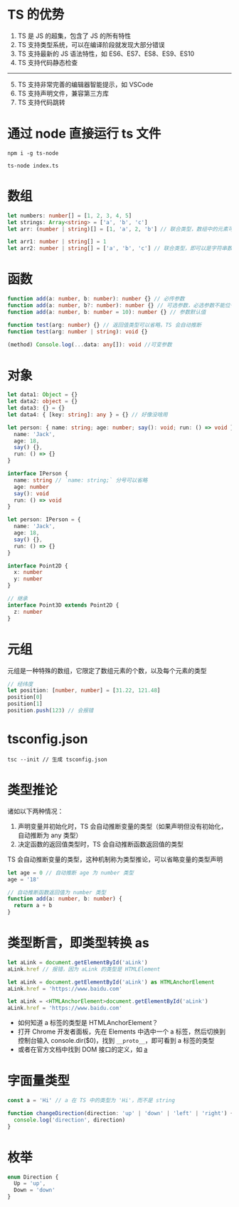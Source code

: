 # TS 的优势

1. TS 是 JS 的超集，包含了 JS 的所有特性
2. TS 支持类型系统，可以在编译阶段就发现大部分错误
3. TS 支持最新的 JS 语法特性，如 ES6、ES7、ES8、ES9、ES10
4. TS 支持代码静态检查

---

5. TS 支持非常完善的编辑器智能提示，如 VSCode
6. TS 支持声明文件，兼容第三方库
7. TS 支持代码跳转

# 通过 node 直接运行 ts 文件

```
npm i -g ts-node
```

```
ts-node index.ts
```

# 数组

```ts
let numbers: number[] = [1, 2, 3, 4, 5]
let strings: Array<string> = ['a', 'b', 'c']
let arr: (number | string)[] = [1, 'a', 2, 'b'] // 联合类型，数组中的元素可以是 number 或 string
```

```ts
let arr1: number | string[] = 1
let arr2: number | string[] = ['a', 'b', 'c'] // 联合类型，即可以是字符串数组，也可以是 number
```

# 函数

```ts
function add(a: number, b: number): number {} // 必传参数
function add(a: number, b?: number): number {} // 可选参数，必选参数不能位于可选参数后！
function add(a: number, b: number = 10): number {} // 参数默认值
```

```ts
function test(arg: number) {} // 返回值类型可以省略，TS 会自动推断
function test(arg: number | string): void {}
```

```ts
(method) Console.log(...data: any[]): void //可变参数
```

# 对象

```ts
let data1: Object = {}
let data2: object = {}
let data3: {} = {}
let data4: { [key: string]: any } = {} // 好像没啥用
```

```ts
let person: { name: string; age: number; say(): void; run: () => void } = {
  name: 'Jack',
  age: 18,
  say() {},
  run: () => {}
}
```

```ts
interface IPerson {
  name: string // `name: string;` 分号可以省略
  age: number
  say(): void
  run: () => void
}

let person: IPerson = {
  name: 'Jack',
  age: 18,
  say() {},
  run: () => {}
}
```

```ts
interface Point2D {
  x: number
  y: number
}

// 继承
interface Point3D extends Point2D {
  z: number
}
```

# 元组

元组是一种特殊的数组，它限定了数组元素的个数，以及每个元素的类型

```ts
// 经纬度
let position: [number, number] = [31.22, 121.48]
position[0]
position[1]
position.push(123) // 会报错
```

# tsconfig.json

```
tsc --init // 生成 tsconfig.json
```

# 类型推论

诸如以下两种情况：

1. 声明变量并初始化时，TS 会自动推断变量的类型（如果声明但没有初始化，自动推断为 any 类型）
2. 决定函数的返回值类型时，TS 会自动推断函数返回值的类型

TS 会自动推断变量的类型，这种机制称为类型推论，可以省略变量的类型声明

```ts
let age = 0 // 自动推断 age 为 number 类型
age = '18'
```

```ts
// 自动推断函数返回值为 number 类型
function add(a: number, b: number) {
  return a + b
}
```

# 类型断言，即类型转换 as

```ts
let aLink = document.getElementById('aLink')
aLink.href // 报错，因为 aLink 的类型是 HTMLElement
```

```ts
let aLink = document.getElementById('aLink') as HTMLAnchorElement
aLink.href = 'https://www.baidu.com'
```

```ts
let aLink = <HTMLAnchorElement>document.getElementById('aLink')
aLink.href = 'https://www.baidu.com'
```

- 如何知道 a 标签的类型是 HTMLAnchorElement？
- 打开 Chrome 开发者面板，先在 Elements 中选中一个 a 标签，然后切换到控制台输入 console.dir($0)，找到 `__proto__`，即可看到 a 标签的类型
- 或者在官方文档中找到 DOM 接口的定义，如 [a](https://developer.mozilla.org/zh-CN/docs/Web/HTML/Element/a)

# 字面量类型

```ts
const a = 'Hi' // a 在 TS 中的类型为 'Hi'，而不是 string
```

```ts
function changeDirection(direction: 'up' | 'down' | 'left' | 'right') {
  console.log('direction', direction)
}
```

# 枚举

```ts
enum Direction {
  Up = 'up',
  Down = 'down'
}
```
